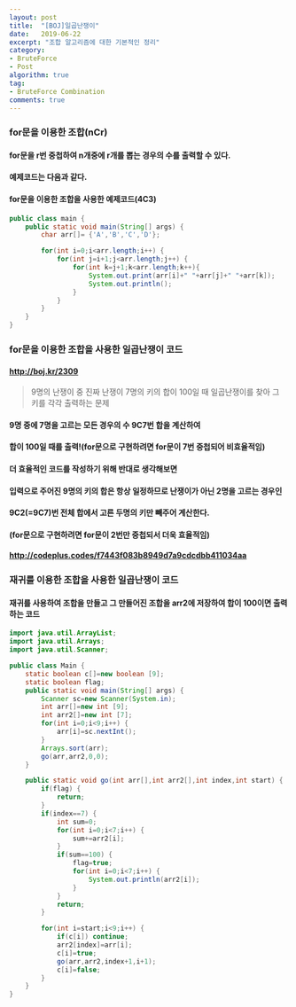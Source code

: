 ```yaml
---
layout: post
title:  "[BOJ]일곱난쟁이"
date:   2019-06-22
excerpt: "조합 알고리즘에 대한 기본적인 정리"
category:
- BruteForce
- Post
algorithm: true
tag:
- BruteForce Combination
comments: true
---
```

### for문을 이용한 조합(nCr)
#### for문을 r번 중첩하여 n개중에 r개를 뽑는 경우의 수를 출력할 수 있다.
#### 예제코드는 다음과 같다.

#### for문을 이용한 조합을 사용한 예제코드(4C3)
~~~ java
public class main {
	public static void main(String[] args) {
		char arr[]= {'A','B','C','D'};

		for(int i=0;i<arr.length;i++) {
			for(int j=i+1;j<arr.length;j++) {
				for(int k=j+1;k<arr.length;k++){
					System.out.print(arr[i]+" "+arr[j]+" "+arr[k]);
					System.out.println();
				}
			}
		}		
	}
}
~~~

### for문을 이용한 조합을 사용한 일곱난쟁이 코드
#### http://boj.kr/2309
> 9명의 난쟁이 중 진짜 난쟁이 7명의 키의 합이 100일 때
일곱난쟁이를 찾아 그 키를 각각 출력하는 문제

#### 9명 중에 7명을 고르는 모든 경우의 수 9C7번 합을 계산하여
#### 합이 100일 때를 출력!(for문으로 구현하려면 for문이 7번 중첩되어 비효율적임)

#### 더 효율적인 코드를 작성하기 위해 반대로 생각해보면
#### 입력으로 주어진 9명의 키의 합은 항상 일정하므로 난쟁이가 아닌 2명을 고르는 경우인
#### 9C2(=9C7)번 전체 합에서 고른 두명의 키만 빼주어 계산한다.
#### (for문으로 구현하려면 for문이 2번만 중첩되서 더욱 효율적임)
#### http://codeplus.codes/f7443f083b8949d7a9cdcdbb411034aa

### 재귀를 이용한 조합을 사용한 일곱난쟁이 코드
#### 재귀를 사용하여 조합을 만들고 그 만들어진 조합을 arr2에 저장하여 합이 100이면 출력하는 코드
~~~ java
import java.util.ArrayList;
import java.util.Arrays;
import java.util.Scanner;

public class Main {
	static boolean c[]=new boolean [9];
	static boolean flag;
	public static void main(String[] args) {
		Scanner sc=new Scanner(System.in);
		int arr[]=new int [9];
		int arr2[]=new int [7];
		for(int i=0;i<9;i++) {
			arr[i]=sc.nextInt();
		}
		Arrays.sort(arr);
		go(arr,arr2,0,0);
	}

	public static void go(int arr[],int arr2[],int index,int start) {
		if(flag) {
			return;
		}
		if(index==7) {
			int sum=0;
			for(int i=0;i<7;i++) {
				sum+=arr2[i];
			}
			if(sum==100) {
				flag=true;
				for(int i=0;i<7;i++) {
					System.out.println(arr2[i]);
				}
			}
			return;
		}

		for(int i=start;i<9;i++) {
			if(c[i]) continue;
			arr2[index]=arr[i];
			c[i]=true;
			go(arr,arr2,index+1,i+1);
			c[i]=false;
		}
	}
}
~~~
